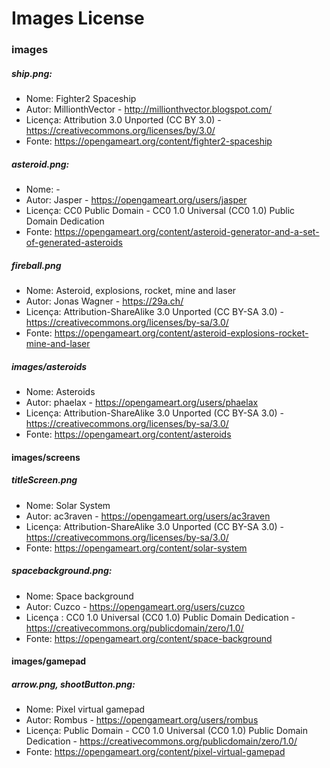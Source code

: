 # Images License

### images
##### ship.png:
* Nome: Fighter2 Spaceship
* Autor: MillionthVector - http://millionthvector.blogspot.com/
* Licença: Attribution 3.0 Unported (CC BY 3.0) - https://creativecommons.org/licenses/by/3.0/
* Fonte: https://opengameart.org/content/fighter2-spaceship


##### asteroid.png:
* Nome: -
* Autor: Jasper - https://opengameart.org/users/jasper 
* Licença: CC0 Public Domain - CC0 1.0 Universal (CC0 1.0) Public Domain Dedication
* Fonte: https://opengameart.org/content/asteroid-generator-and-a-set-of-generated-asteroids

##### fireball.png
* Nome: Asteroid, explosions, rocket, mine and laser
* Autor: Jonas Wagner - https://29a.ch/
* Licença: Attribution-ShareAlike 3.0 Unported (CC BY-SA 3.0) - https://creativecommons.org/licenses/by-sa/3.0/
* Fonte: https://opengameart.org/content/asteroid-explosions-rocket-mine-and-laser

##### images/asteroids
* Nome: Asteroids
* Autor: phaelax - https://opengameart.org/users/phaelax
* Licença: Attribution-ShareAlike 3.0 Unported (CC BY-SA 3.0) - https://creativecommons.org/licenses/by-sa/3.0/
* Fonte: https://opengameart.org/content/asteroids 


#### images/screens

##### titleScreen.png
* Nome: Solar System
* Autor: ac3raven - https://opengameart.org/users/ac3raven
* Licença: Attribution-ShareAlike 3.0 Unported (CC BY-SA 3.0) - https://creativecommons.org/licenses/by-sa/3.0/
* Fonte: https://opengameart.org/content/solar-system

##### spacebackground.png:
* Nome: Space background
* Autor: Cuzco - https://opengameart.org/users/cuzco
* Licença : CC0 1.0 Universal (CC0 1.0)
Public Domain Dedication - https://creativecommons.org/publicdomain/zero/1.0/ 
* Fonte: https://opengameart.org/content/space-background

#### images/gamepad

##### arrow.png, shootButton.png: 
* Nome: Pixel virtual gamepad
* Autor: Rombus - https://opengameart.org/users/rombus
* Licença: Public Domain - CC0 1.0 Universal (CC0 1.0) Public Domain Dedication - https://creativecommons.org/publicdomain/zero/1.0/
* Fonte: https://opengameart.org/content/pixel-virtual-gamepad
